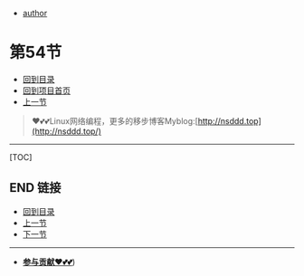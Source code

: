 + [author](https://github.com/3293172751)
# 第54节
+ [回到目录](../README.md)
+ [回到项目首页](../../README.md)
+ [上一节](53.md)
> ❤️💕💕Linux网络编程，更多的移步博客Myblog:[http://nsddd.top](http://nsddd.top/)
---
[TOC]





## END 链接
+ [回到目录](../README.md)
+ [上一节](53.md)
+ [下一节](55.md)
---
+ [**参与贡献❤️💕💕**](https://nsddd.top/archives/contributors))